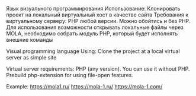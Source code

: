 Язык визуального программирования
Использование:
Клонировать проект на локальный виртуальный хост в качестве сайта
Требования к виртуальному серверу:
PHP любой версии. Можно обойтись и без PHP.
Для использования возможности открывать локальные файлы через MOLA, необходимо собрать модуль PHP, который будет исполнять внешние команды

Visual programming language
Using:
Clone the project at a local virtual server as simple site

Virtual server requirements:
PHP (any version). You can use it without PHP.
Prebuild php-extension for using file-open features. 

Example:
https://mola1.ru/
https://mola-1.ru/
https://mola-1.com/

